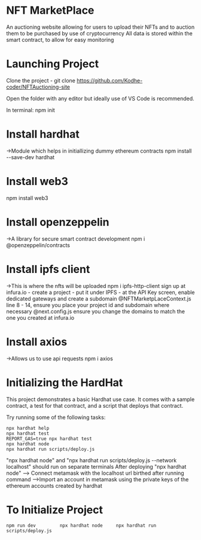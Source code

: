 # NFT MarketPlace

An auctioning website allowing for users to upload their NFTs and to auction them to be purchased by use of cryptocurrency
All data is stored within the smart contract, to allow for easy monitoring

# Launching Project

Clone the project - git clone https://github.com/Kodhe-coder/NFTAuctioning-site

Open the folder with any editor but ideally use of VS Code is recommended.

In terminal: npm init

# Install hardhat

->Module which helps in initiallizing dummy ethereum contracts
npm install --save-dev hardhat

# Install web3

npm install web3

# Install openzeppelin

->A library for secure smart contract development
npm i @openzeppelin/contracts

# Install ipfs client

->This is where the nfts will be uploaded
npm i ipfs-http-client
sign up at infura.io - create a project - put it under IPFS - at the API Key screen, enable dedicated gateways and create a subdomain
@NFTMarketpLaceContext.js line 8 - 14, ensure you place your project id and subdomain where necessary
@next.config.js ensure you change the domains to match the one you created at infura.io

# Install axios

->Allows us to use api requests
npm i axios

# Initializing the HardHat
This project demonstrates a basic Hardhat use case. It comes with a sample contract, a test for that contract, and a script that deploys that contract.

Try running some of the following tasks:

```shell
npx hardhat help
npx hardhat test
REPORT_GAS=true npx hardhat test
npx hardhat node
npx hardhat run scripts/deploy.js
```

"npx hardhat node" and "npx hardhat run scripts/deploy.js --network localhost" should run on separate terminals
After deploying "npx hardhat node"
--> Connect metamask with the localhost url birthed after running command
-->Import an account in metamask using the private keys of the ethereum accounts created by hardhat

# To Initialize Project

```shell1              shell2              shell3
npm run dev         npx hardhat node     npx hardhat run scripts/deploy.js
```
